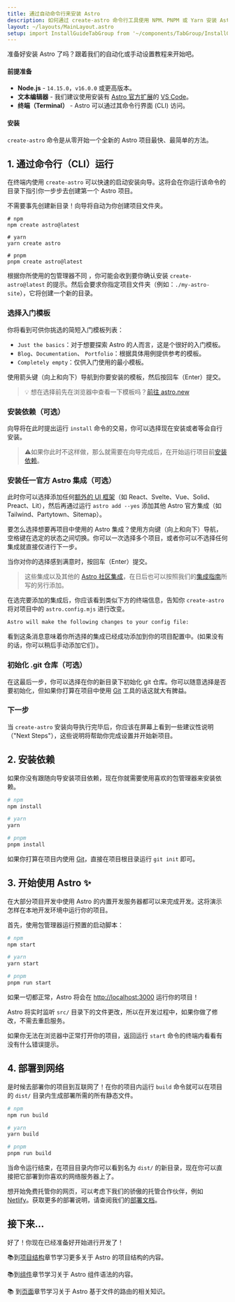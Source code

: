 ```yaml
---
title: 通过自动命令行来安装 Astro
description: 如何通过 create-astro 命令行工具使用 NPM、PNPM 或 Yarn 安装 Astro。
layout: ~/layouts/MainLayout.astro
setup: import InstallGuideTabGroup from '~/components/TabGroup/InstallGuideTabGroup.astro';
---
```

准备好安装 Astro 了吗？跟着我们的自动化或手动设置教程来开始吧。

#### 前提准备

- **Node.js** - `14.15.0`，`v16.0.0` 或更高版本。
- **文本编辑器** - 我们建议使用安装有 [Astro 官方扩展](https://marketplace.visualstudio.com/items?itemName=astro-build.astro-vscode)的 [VS Code](https://code.visualstudio.com/)。
- **终端（Terminal）** - Astro 可以通过其命令行界面 (CLI) 访问。

<InstallGuideTabGroup />

#### 安装

`create-astro` 命令是从零开始一个全新的 Astro 项目最快、最简单的方法。

## 1. 通过命令行（CLI）运行

在终端内使用 `create-astro` 可以快速的启动安装向导。这将会在你运行该命令的目录下指引你一步步去创建第一个 Astro 项目。

不需要事先创建新目录！向导将自动为你创建项目文件夹。
```shell
# npm
npm create astro@latest

# yarn
yarn create astro

# pnpm
pnpm create astro@latest
```

根据你所使用的包管理器不同 ，你可能会收到要你确认安装 `create-astro@latest` 的提示。然后会要求你指定项目文件夹（例如：`./my-astro-site`），它将创建一个新的目录。
### 选择入门模板

你将看到可供你挑选的简短入门模板列表：
  
- `Just the basics`：对于想要探索 Astro 的人而言，这是个很好的入门模板。
- `Blog`、`Documentation`、 `Portfolio`：根据具体用例提供参考的模板。
- `Completely empty`：仅供入门使用的最小模板。

使用箭头键（向上和向下）导航到你要安装的模板，然后按回车（Enter）提交。

> 💡 想在选择前先在浏览器中查看一下模板吗？[前往 astro.new](https://astro.new/)

### 安装依赖（可选）

向导将在此时提出运行 `install` 命令的交易，你可以选择现在安装或者等会自行安装。

> ⚠️如果你此时不这样做，那么就需要在向导完成后，在开始运行项目前[安装依赖](/zh-CN/install/auto/#2-install-dependencies)。

### 安装任一官方 Astro 集成（可选）

此时你可以选择添加任何[额外的 UI 框架](/zh-CN/core-concepts/framework-components/)（如 React、Svelte、Vue、Solid、Preact、Lit），然后再通过运行 `astro add --yes` 添加其他 Astro 官方集成（如 Tailwind、Partytown、Sitemap）。

要怎么选择想要再项目中使用的 Astro 集成？使用方向键（向上和向下）导航，空格键在选定的状态之间切换。你可以一次选择多个项目，或者你可以不选择任何集成就直接仅进行下一步。

当你对你的选择感到满意时，按回车（Enter）提交。

> 这些集成以及其他的 [Astro 社区集成](https://astro.build/integrations)，在日后也可以按照我们的[集成指南](/zh-CN/guides/integrations-guide/)所写的另行添加。

在选完要添加的集成后，你应该看到类似下方的终端信息，告知你 `create-astro` 将对项目中的 `astro.config.mjs` 进行改变。

```bash
Astro will make the following changes to your config file:
```

看到这条消息意味着你所选择的集成已经成功添加到你的项目配置中。(如果没有的话，你可以稍后手动添加它们）。

### 初始化 .git 仓库（可选）

在这最后一步，你可以选择在你的新目录下初始化 git 仓库。你可以随意选择是否要初始化，但如果你打算在项目中使用 [Git](https://git-scm.com/) 工具的话这就大有脾益。

### 下一步

当 `create-astro` 安装向导执行完毕后，你应该在屏幕上看到一些建议性说明（"Next Steps"），这些说明将帮助你完成设置并开始新项目。


## 2. 安装依赖

如果你没有跟随向导安装项目依赖，现在你就需要使用喜欢的包管理器来安装依赖。

```bash
# npm
npm install

# yarn
yarn

# pnpm
pnpm install

```

如果你打算在项目内使用 [Git](https://git-scm.com/)，直接在项目根目录运行 `git init` 即可。


## 3. 开始使用 Astro ✨

在大部分项目开发中使用 Astro 的内置开发服务器都可以来完成开发。这将演示怎样在本地开发环境中运行你的项目。

首先，使用包管理器运行预置的启动脚本：

```bash
# npm
npm start

# yarn
yarn start

# pnpm
pnpm run start
```

如果一切都正常，Astro 将会在 [http://localhost:3000](http://localhost:3000) 运行你的项目！


Astro 将实时监听 `src/` 目录下的文件更改，所以在开发过程中，如果你做了修改，不需去重启服务。


如果你无法在浏览器中正常打开你的项目，返回运行 `start` 命令的终端内看看有没有什么错误提示。


## 4. 部署到网络

是时候去部署你的项目到互联网了！在你的项目内运行 `build` 命令就可以在项目的 `dist/` 目录内生成部署所需的所有静态文件。


```bash
# npm
npm run build

# yarn
yarn build

# pnpm
pnpm run build
```

当命令运行结束，在项目目录内你可以看到名为 `dist/` 的新目录，现在你可以直接把它部署到你喜欢的网络服务器上了。

想开始免费托管你的网页，可以考虑下我们的骄傲的托管合作伙伴，例如 [Netlify](https://www.netlify.com/)。获取更多的部署说明，请查阅我们的[部署文档](/zh-CN/guides/deploy/)。


## 接下来...

好了！你现在已经准备好开始进行开发了！

📚到[项目结构](/zh-CN/core-concepts/project-structure/)章节学习更多关于 Astro 的项目结构的内容。

📚到[组件](/zh-CN/core-concepts/astro-components/)章节学习关于 Astro 组件语法的内容。

📚 到[页面](/zh-CN/core-concepts/astro-pages/)章节学习关于 Astro 基于文件的路由的相关知识。

